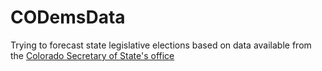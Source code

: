 # CODemsData

Trying to forecast state legislative elections based on data available from the [Colorado Secretary of State's office](https://www.sos.state.co.us/pubs/elections/resultsData.html?menuheaders=5)
